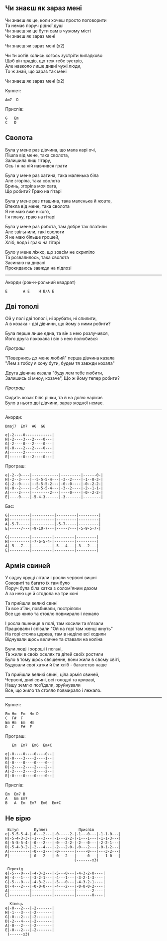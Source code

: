## Чи знаєш як зараз мені

Чи знаєш як це, коли хочеш просто поговорити  
Та немає поруч рідної душі  
Чи знаєш як це бути сам в чужому місті  
Чи знаєш як зараз мені  
  
Чи знаєш як зараз мені (х2)  
  
Чи ти хотів колись когось зустріти випадково  
Щоб він зрадів, що теж тебе зустрів,  
Але навколо лише дивні чужі люди,  
То ж знай, що зараз так мені  
  
Чи знаєш як зараз мені (х2)  

Куплет:

    Am7  D
	
Приспів:
    
    G   Em
    C   D    

## Сволота

Була у мене раз дівчина, що мала карі очі,  
Пішла від мене, така сволота,  
Залишила лиш гітару,  
Ось і я на ній навчився грати  
  
Була у мене раз хатина, така маленька біла  
Але згоріла, така сволота  
Бринь, згоріла моя хата,  
Що робити? Граю на гітарі  
  
Була у мене раз пташина, така маленька й жовта,  
Втекла від мене, така сволота  
Я не маю вже нікого,  
І я плачу, граю на гітарі  
  
Була у мене раз робота, там добре так платили  
Але звільнили, такі сволоти  
Я не маю більше грошей,  
Хліб, вода і граю на гітарі  
  
Було у мене ліжко, що зовсім не скрипіло  
Та розвалилось, така сволота  
Засинаю на дивані  
Прокидаюсь завжди на підлозі  

---

Акорди (рок-н-рольний квадрат)

    E       A E    H B/A E
		
## Дві тополі

Ой у полі дві тополі, ні зрубати, ні спилити,  
А в козака - дві дівчини, що йому з ними робити?  
  
Була перше лише єдна, та він з нею розлучився,  
Його друга покохала і він з нею полюбився  
  
_Програш_  
  
"Повернись до мене любий" перша дівчина казала  
"Лем з тобоу я хочу бути, будем тя завжди кохала"  
  
Друга дівчина казала "буду лем тебе любити,  
Залишись зі мноу, козаче", Що ж йому тепер робити?  
  
_Програш_  
  
Сидить козак біля річки, та й на долю нарікає  
Було в нього дві дівчини, зараз жодної немає.  

---

Акорди:

	Dmaj7  Em7  A6  G6
	
	e|-2----0------------|
	H|-2----3---2----0---|
	G|-2----0---2----0---|
	H|-0----2---2----0---|
	A|------2------------|
	E|------0---2----0---|
	

Програш:

	e|-2--0----|------------|---------|------0-|
	H|-2--3----|--5-5-5-4---|-3--2----|-1--0-3-|
	G|-2--0----|--5-5-5-2---|-0--0----|-0--2-2-|
	H|-0--2----|--5-5-5-4---|-3--2----|-2--1-1-|
	A|----2----|--------2---|----0----|-0--2-2-|
	E|----0----|-5-4-3------|-3-------|--------|

Бас:

	G|---------|----------|---------|---------|
	H|---------|----------|---------|---------|
	A|-5-7-----|----------|-5-7-----|---------|
	E|-----7---|-9-10-7---|-----7---|-5-9-5-7-|

	G|---------|---------|---------|---------|
	H|---------|-7-6-5-4-|---------|---------|
	A|-5---7---|---------|-5---4---|-3---2---|
	E|---------|---------|---------|---------|


## Армія свиней

  У садку хрущі літали і росли червоні вишні  
  Соковиті та багато їх там було  
  Поруч була біла хатка з солом'яним дахом  
  А за нею ще й стодола на три коні  
    
  Та прийшли великі свині   
  Та все з'їли, повбивали, постріляли  
  Все що жило та стояло повмирало і лежало  
    
  І росла пшениця в полі, там косили та в'язали  
  Працювали і співали "Ой на горі там женці жнуть"  
  На горі стояла церква, там в неділю всі ходили  
  Відчували щось величне та ставали на коліна  
    
  Були люді і хороші і погані,  
  Та жили в своїх оселях та дітей своїх ростили  
  Було в тому щось священне, вони жили в свому світі,  
  Будували свої хатки й їли хліб - багатство наше  
    
  Та прийшли великі свині, ціла армія свиней,  
  Червоні, дикі свині, всі голодні та криваві,  
  Нашу землю поз'їдали, зруйнували  
  Все, що жило та стояло повмирало і лежало.  

---

Куплет:

    Em Hm  Em  Hm D
    C  F#  F
    Em Hm  Em  Hm
    D  C   F#  F

Програш:

       Em  Em7  Em6  Em+C

    e|-0----0----0----0--|
    H|-0----3----2----1--|
    G|-0----0----0----0--|
    D|-2----2----2----2--|
    A|-2----2----2----2--|
    E|-0----0----0----0--|

Приспів:

    Em  Em7 B 
    A   Em Em7
    B   A  Em  Em7  Em6  Em+C



## Не вірю

     Вступ       Куплет              Приспів            
    e|-5-5-5-4-|-0---2---|-0-----2-|-1---0---|-1-1-0---|
    H|-5-4-3-3-|-1---3---|-1---2-2-|-1---1---|-1-1-3---|
    G|-5-5-5-4-|-0---2---|-0---2-2-|-2---0---|-2-2-1---|
    D|-5-4-3-2-|-2---4---|-2---2-0-|-0---2---|-0-1-2---|
    A|---------|-0---2---|-0-------|-----0---|---3-2---|
    E|---------|-0---2---|-0---2---|-----0---|---1-0---|
	                               (-------x3)

     Перехід                                     
    e|-5---0---|-4-3-2---|-5---0---|-4-3-2-0----|
    H|-4---1---|-3-2-1---|-4---1---|-3-2-1-3----|
    G|-5---0---|-4-3-2---|-5---0---|-4-3-2-1----|
    D|-4---2---|-0-0-0---|-4---2---|-0-0-0-2----|
    A|---------|---------|---------|-------2----|
    E|---------|---------|---------|-------0----|

      Кінець
    e|-0---2---|-2-------|
    H|-1---3---|-2-------|
    G|-0---2---|-2-------|
    D|-2---4---|-2-------|
    A|-0---2---|-2-------|
    E|-0---2---|-2-------|
     (------x3)
